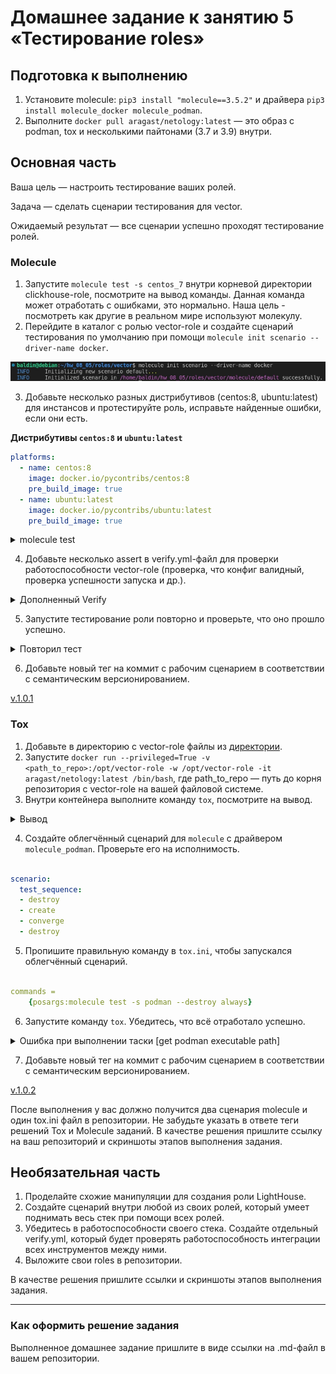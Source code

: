 # Домашнее задание к занятию 5 «Тестирование roles»

## Подготовка к выполнению

1. Установите molecule: `pip3 install "molecule==3.5.2"` и драйвера `pip3 install molecule_docker molecule_podman`.
2. Выполните `docker pull aragast/netology:latest` —  это образ с podman, tox и несколькими пайтонами (3.7 и 3.9) внутри.

## Основная часть

Ваша цель — настроить тестирование ваших ролей. 

Задача — сделать сценарии тестирования для vector. 

Ожидаемый результат — все сценарии успешно проходят тестирование ролей.

### Molecule

1. Запустите  `molecule test -s centos_7` внутри корневой директории clickhouse-role, посмотрите на вывод команды. Данная команда может отработать с ошибками, это нормально. Наша цель - посмотреть как другие в реальном мире используют молекулу.
2. Перейдите в каталог с ролью vector-role и создайте сценарий тестирования по умолчанию при помощи `molecule init scenario --driver-name docker`.

![1.2](jpeg/2.jpg)

3. Добавьте несколько разных дистрибутивов (centos:8, ubuntu:latest) для инстансов и протестируйте роль, исправьте найденные ошибки, если они есть.

**Дистрибутивы `centos:8` и `ubuntu:latest`**

```yaml
platforms:
  - name: centos:8
    image: docker.io/pycontribs/centos:8
    pre_build_image: true
  - name: ubuntu:latest
    image: docker.io/pycontribs/ubuntu:latest
    pre_build_image: true
```

</details>

<details><summary>molecule test</summary>

```console
baldin@debian:~/hw_08_05/08-ansible-04-role/roles/vector$ molecule test
INFO     default scenario test matrix: dependency, lint, cleanup, destroy, syntax, create, prepare, converge, idempotence, side_effect, verify, cleanup, destroy
INFO     Performing prerun...
INFO     Set ANSIBLE_LIBRARY=/home/baldin/.cache/ansible-compat/882b46/modules:/home/baldin/.ansible/plugins/modules:/usr/share/ansible/plugins/modules
INFO     Set ANSIBLE_COLLECTIONS_PATH=/home/baldin/.cache/ansible-compat/882b46/collections:/home/baldin/.ansible/collections:/usr/share/ansible/collections
INFO     Set ANSIBLE_ROLES_PATH=/home/baldin/.cache/ansible-compat/882b46/roles:/home/baldin/.ansible/roles:/usr/share/ansible/roles:/etc/ansible/roles
INFO     Running default > dependency
WARNING  Skipping, missing the requirements file.
WARNING  Skipping, missing the requirements file.
INFO     Running default > lint
INFO     Lint is disabled.
INFO     Running default > cleanup
WARNING  Skipping, cleanup playbook not configured.
INFO     Running default > destroy
INFO     Sanity checks: 'docker'
[DEPRECATION WARNING]: Ansible will require Python 3.8 or newer on the 
controller starting with Ansible 2.12. Current version: 3.7.3 (default, Oct 11 
2023, 09:51:27) [GCC 8.3.0]. This feature will be removed from ansible-core in 
version 2.12. Deprecation warnings can be disabled by setting 
deprecation_warnings=False in ansible.cfg.

PLAY [Destroy] *****************************************************************

TASK [Destroy molecule instance(s)] ********************************************
changed: [localhost] => (item=centos8)
changed: [localhost] => (item=ubuntu)

TASK [Wait for instance(s) deletion to complete] *******************************
ok: [localhost] => (item=centos8)
ok: [localhost] => (item=ubuntu)

TASK [Delete docker networks(s)] ***********************************************

PLAY RECAP *********************************************************************
localhost                  : ok=2    changed=1    unreachable=0    failed=0    skipped=1    rescued=0    ignored=0

INFO     Running default > syntax
[DEPRECATION WARNING]: Ansible will require Python 3.8 or newer on the 
controller starting with Ansible 2.12. Current version: 3.7.3 (default, Oct 11 
2023, 09:51:27) [GCC 8.3.0]. This feature will be removed from ansible-core in 
version 2.12. Deprecation warnings can be disabled by setting 
deprecation_warnings=False in ansible.cfg.

playbook: /home/baldin/hw_08_05/08-ansible-04-role/roles/vector/molecule/default/converge.yml
INFO     Running default > create
[DEPRECATION WARNING]: Ansible will require Python 3.8 or newer on the 
controller starting with Ansible 2.12. Current version: 3.7.3 (default, Oct 11 
2023, 09:51:27) [GCC 8.3.0]. This feature will be removed from ansible-core in 
version 2.12. Deprecation warnings can be disabled by setting 
deprecation_warnings=False in ansible.cfg.

PLAY [Create] ******************************************************************

TASK [Log into a Docker registry] **********************************************
skipping: [localhost] => (item=None) 
skipping: [localhost] => (item=None) 
skipping: [localhost]

TASK [Check presence of custom Dockerfiles] ************************************
ok: [localhost] => (item={'image': 'docker.io/pycontribs/centos:8', 'name': 'centos8', 'pre_build_image': True})
ok: [localhost] => (item={'image': 'docker.io/pycontribs/ubuntu:latest', 'name': 'ubuntu', 'pre_build_image': True})

TASK [Create Dockerfiles from image names] *************************************
skipping: [localhost] => (item={'image': 'docker.io/pycontribs/centos:8', 'name': 'centos8', 'pre_build_image': True}) 
skipping: [localhost] => (item={'image': 'docker.io/pycontribs/ubuntu:latest', 'name': 'ubuntu', 'pre_build_image': True}) 

TASK [Discover local Docker images] ********************************************
ok: [localhost] => (item={'changed': False, 'skipped': True, 'skip_reason': 'Conditional result was False', 'item': {'image': 'docker.io/pycontribs/centos:8', 'name': 'centos8', 'pre_build_image': True}, 'ansible_loop_var': 'item', 'i': 0, 'ansible_index_var': 'i'})
ok: [localhost] => (item={'changed': False, 'skipped': True, 'skip_reason': 'Conditional result was False', 'item': {'image': 'docker.io/pycontribs/ubuntu:latest', 'name': 'ubuntu', 'pre_build_image': True}, 'ansible_loop_var': 'item', 'i': 1, 'ansible_index_var': 'i'})

TASK [Build an Ansible compatible image (new)] *********************************
skipping: [localhost] => (item=molecule_local/docker.io/pycontribs/centos:8) 
skipping: [localhost] => (item=molecule_local/docker.io/pycontribs/ubuntu:latest) 

TASK [Create docker network(s)] ************************************************

TASK [Determine the CMD directives] ********************************************
ok: [localhost] => (item={'image': 'docker.io/pycontribs/centos:8', 'name': 'centos8', 'pre_build_image': True})
ok: [localhost] => (item={'image': 'docker.io/pycontribs/ubuntu:latest', 'name': 'ubuntu', 'pre_build_image': True})

TASK [Create molecule instance(s)] *********************************************
changed: [localhost] => (item=centos8)
changed: [localhost] => (item=ubuntu)

TASK [Wait for instance(s) creation to complete] *******************************
FAILED - RETRYING: Wait for instance(s) creation to complete (300 retries left).
changed: [localhost] => (item={'started': 1, 'finished': 0, 'ansible_job_id': '499431011507.144704', 'results_file': '/home/baldin/.ansible_async/499431011507.144704', 'changed': True, 'failed': False, 'item': {'image': 'docker.io/pycontribs/centos:8', 'name': 'centos8', 'pre_build_image': True}, 'ansible_loop_var': 'item'})
changed: [localhost] => (item={'started': 1, 'finished': 0, 'ansible_job_id': '369947400393.144732', 'results_file': '/home/baldin/.ansible_async/369947400393.144732', 'changed': True, 'failed': False, 'item': {'image': 'docker.io/pycontribs/ubuntu:latest', 'name': 'ubuntu', 'pre_build_image': True}, 'ansible_loop_var': 'item'})

PLAY RECAP *********************************************************************
localhost                  : ok=5    changed=2    unreachable=0    failed=0    skipped=4    rescued=0    ignored=0

INFO     Running default > prepare
WARNING  Skipping, prepare playbook not configured.
INFO     Running default > converge
[DEPRECATION WARNING]: Ansible will require Python 3.8 or newer on the 
controller starting with Ansible 2.12. Current version: 3.7.3 (default, Oct 11 
2023, 09:51:27) [GCC 8.3.0]. This feature will be removed from ansible-core in 
version 2.12. Deprecation warnings can be disabled by setting 
deprecation_warnings=False in ansible.cfg.

PLAY [Converge] ****************************************************************

TASK [Gathering Facts] *********************************************************
ok: [ubuntu]
ok: [centos8]

TASK [Include vector] **********************************************************

TASK [vector : Create directory vector] ****************************************
changed: [ubuntu]
changed: [centos8]

TASK [vector : Get vector distrib] *********************************************
changed: [ubuntu]
changed: [centos8]

TASK [vector : Unarchive vector] ***********************************************
changed: [ubuntu]
changed: [centos8]

TASK [vector : Create a symbolic link] *****************************************
changed: [centos8]
changed: [ubuntu]

TASK [vector : Create vector unit flie] ****************************************
changed: [centos8]
changed: [ubuntu]

TASK [vector : Mkdir vector data] **********************************************
changed: [centos8]
changed: [ubuntu]

TASK [vector : Vector config create] *******************************************
changed: [ubuntu]
changed: [centos8]

TASK [vector : Configuring service vector] *************************************
skipping: [centos8]
skipping: [ubuntu]

PLAY RECAP *********************************************************************
centos8                    : ok=8    changed=7    unreachable=0    failed=0    skipped=1    rescued=0    ignored=0
ubuntu                     : ok=8    changed=7    unreachable=0    failed=0    skipped=1    rescued=0    ignored=0

INFO     Running default > idempotence
[DEPRECATION WARNING]: Ansible will require Python 3.8 or newer on the 
controller starting with Ansible 2.12. Current version: 3.7.3 (default, Oct 11 
2023, 09:51:27) [GCC 8.3.0]. This feature will be removed from ansible-core in 
version 2.12. Deprecation warnings can be disabled by setting 
deprecation_warnings=False in ansible.cfg.

PLAY [Converge] ****************************************************************

TASK [Gathering Facts] *********************************************************
ok: [centos8]
ok: [ubuntu]

TASK [Include vector] **********************************************************

TASK [vector : Create directory vector] ****************************************
ok: [centos8]
ok: [ubuntu]

TASK [vector : Get vector distrib] *********************************************
ok: [ubuntu]
ok: [centos8]

TASK [vector : Unarchive vector] ***********************************************
skipping: [centos8]
skipping: [ubuntu]

TASK [vector : Create a symbolic link] *****************************************
ok: [centos8]
ok: [ubuntu]

TASK [vector : Create vector unit flie] ****************************************
ok: [ubuntu]
ok: [centos8]

TASK [vector : Mkdir vector data] **********************************************
ok: [ubuntu]
ok: [centos8]

TASK [vector : Vector config create] *******************************************
ok: [ubuntu]
ok: [centos8]

TASK [vector : Configuring service vector] *************************************
skipping: [centos8]
skipping: [ubuntu]

PLAY RECAP *********************************************************************
centos8                    : ok=7    changed=0    unreachable=0    failed=0    skipped=2    rescued=0    ignored=0
ubuntu                     : ok=7    changed=0    unreachable=0    failed=0    skipped=2    rescued=0    ignored=0

INFO     Idempotence completed successfully.
INFO     Running default > side_effect
WARNING  Skipping, side effect playbook not configured.
INFO     Running default > verify
INFO     Running Ansible Verifier
[DEPRECATION WARNING]: Ansible will require Python 3.8 or newer on the 
controller starting with Ansible 2.12. Current version: 3.7.3 (default, Oct 11 
2023, 09:51:27) [GCC 8.3.0]. This feature will be removed from ansible-core in 
version 2.12. Deprecation warnings can be disabled by setting 
deprecation_warnings=False in ansible.cfg.

PLAY [Verify] ******************************************************************

TASK [Example assertion] *******************************************************
ok: [ubuntu] => {
    "changed": false,
    "msg": "All assertions passed"
}
ok: [centos8] => {
    "changed": false,
    "msg": "All assertions passed"
}

PLAY RECAP *********************************************************************
centos8                    : ok=1    changed=0    unreachable=0    failed=0    skipped=0    rescued=0    ignored=0
ubuntu                     : ok=1    changed=0    unreachable=0    failed=0    skipped=0    rescued=0    ignored=0

INFO     Verifier completed successfully.
INFO     Running default > cleanup
WARNING  Skipping, cleanup playbook not configured.
INFO     Running default > destroy
[DEPRECATION WARNING]: Ansible will require Python 3.8 or newer on the 
controller starting with Ansible 2.12. Current version: 3.7.3 (default, Oct 11 
2023, 09:51:27) [GCC 8.3.0]. This feature will be removed from ansible-core in 
version 2.12. Deprecation warnings can be disabled by setting 
deprecation_warnings=False in ansible.cfg.

PLAY [Destroy] *****************************************************************

TASK [Destroy molecule instance(s)] ********************************************
changed: [localhost] => (item=centos8)
changed: [localhost] => (item=ubuntu)

TASK [Wait for instance(s) deletion to complete] *******************************
FAILED - RETRYING: Wait for instance(s) deletion to complete (300 retries left).
FAILED - RETRYING: Wait for instance(s) deletion to complete (299 retries left).
changed: [localhost] => (item=centos8)
changed: [localhost] => (item=ubuntu)

TASK [Delete docker networks(s)] ***********************************************

PLAY RECAP *********************************************************************
localhost                  : ok=2    changed=2    unreachable=0    failed=0    skipped=1    rescued=0    ignored=0

INFO     Pruning extra files from scenario ephemeral directory
```
</details>

4. Добавьте несколько assert в verify.yml-файл для  проверки работоспособности vector-role (проверка, что конфиг валидный, проверка успешности запуска и др.). 

</details>

<details><summary>Дополненный Verify</summary>

```yaml
- name: Verify
  hosts: all
  gather_facts: false
  vars_files:
    -  "{{ lookup('ansible.builtin.env', 'MOLECULE_PROJECT_DIRECTORY') }}/vars/main.yml"
  tasks:

  - name: Get Vector version
    ansible.builtin.command: "vector --version"
    changed_when: false
    register: vector_version
  - name: Assert Vector instalation
    assert:
      that: "'{{ vector_version.rc }}' == '0'"

  - name: Validation Vector configuration
    ansible.builtin.command: "vector validate --no-environment --config-toml {{ vector_config }}"
    changed_when: false
    register: vector_validate
  - name: Assert Vector validate config
    assert:
      that: "'{{ vector_validate.rc }}' == '0'"
```
</details>

5. Запустите тестирование роли повторно и проверьте, что оно прошло успешно.

</details>

<details><summary>Повторил тест</summary>

baldin@debian:~/hw_08_05/08-ansible-04-role/roles/vector$ molecule test
INFO     default scenario test matrix: dependency, lint, cleanup, destroy, syntax, create, prepare, converge, idempotence, side_effect, verify, cleanup, destroy
INFO     Performing prerun...
INFO     Set ANSIBLE_LIBRARY=/home/baldin/.cache/ansible-compat/882b46/modules:/home/baldin/.ansible/plugins/modules:/usr/share/ansible/plugins/modules
INFO     Set ANSIBLE_COLLECTIONS_PATH=/home/baldin/.cache/ansible-compat/882b46/collections:/home/baldin/.ansible/collections:/usr/share/ansible/collections
INFO     Set ANSIBLE_ROLES_PATH=/home/baldin/.cache/ansible-compat/882b46/roles:/home/baldin/.ansible/roles:/usr/share/ansible/roles:/etc/ansible/roles
INFO     Running default > dependency
WARNING  Skipping, missing the requirements file.
WARNING  Skipping, missing the requirements file.
INFO     Running default > lint
INFO     Lint is disabled.
INFO     Running default > cleanup
WARNING  Skipping, cleanup playbook not configured.
INFO     Running default > destroy
INFO     Sanity checks: 'docker'
[DEPRECATION WARNING]: Ansible will require Python 3.8 or newer on the 
controller starting with Ansible 2.12. Current version: 3.7.3 (default, Oct 11 
2023, 09:51:27) [GCC 8.3.0]. This feature will be removed from ansible-core in 
version 2.12. Deprecation warnings can be disabled by setting 
deprecation_warnings=False in ansible.cfg.

PLAY [Destroy] *****************************************************************

TASK [Destroy molecule instance(s)] ********************************************
changed: [localhost] => (item=centos8)
changed: [localhost] => (item=ubuntu)

TASK [Wait for instance(s) deletion to complete] *******************************
ok: [localhost] => (item=centos8)
ok: [localhost] => (item=ubuntu)

TASK [Delete docker networks(s)] ***********************************************

PLAY RECAP *********************************************************************
localhost                  : ok=2    changed=1    unreachable=0    failed=0    skipped=1    rescued=0    ignored=0

INFO     Running default > syntax
[DEPRECATION WARNING]: Ansible will require Python 3.8 or newer on the 
controller starting with Ansible 2.12. Current version: 3.7.3 (default, Oct 11 
2023, 09:51:27) [GCC 8.3.0]. This feature will be removed from ansible-core in 
version 2.12. Deprecation warnings can be disabled by setting 
deprecation_warnings=False in ansible.cfg.

playbook: /home/baldin/hw_08_05/08-ansible-04-role/roles/vector/molecule/default/converge.yml
INFO     Running default > create
[DEPRECATION WARNING]: Ansible will require Python 3.8 or newer on the 
controller starting with Ansible 2.12. Current version: 3.7.3 (default, Oct 11 
2023, 09:51:27) [GCC 8.3.0]. This feature will be removed from ansible-core in 
version 2.12. Deprecation warnings can be disabled by setting 
deprecation_warnings=False in ansible.cfg.

PLAY [Create] ******************************************************************

TASK [Log into a Docker registry] **********************************************
skipping: [localhost] => (item=None) 
skipping: [localhost] => (item=None) 
skipping: [localhost]

TASK [Check presence of custom Dockerfiles] ************************************
ok: [localhost] => (item={'image': 'docker.io/pycontribs/centos:8', 'name': 'centos8', 'pre_build_image': True})
ok: [localhost] => (item={'image': 'docker.io/pycontribs/ubuntu:latest', 'name': 'ubuntu', 'pre_build_image': True})

TASK [Create Dockerfiles from image names] *************************************
skipping: [localhost] => (item={'image': 'docker.io/pycontribs/centos:8', 'name': 'centos8', 'pre_build_image': True}) 
skipping: [localhost] => (item={'image': 'docker.io/pycontribs/ubuntu:latest', 'name': 'ubuntu', 'pre_build_image': True}) 

TASK [Discover local Docker images] ********************************************
ok: [localhost] => (item={'changed': False, 'skipped': True, 'skip_reason': 'Conditional result was False', 'item': {'image': 'docker.io/pycontribs/centos:8', 'name': 'centos8', 'pre_build_image': True}, 'ansible_loop_var': 'item', 'i': 0, 'ansible_index_var': 'i'})
ok: [localhost] => (item={'changed': False, 'skipped': True, 'skip_reason': 'Conditional result was False', 'item': {'image': 'docker.io/pycontribs/ubuntu:latest', 'name': 'ubuntu', 'pre_build_image': True}, 'ansible_loop_var': 'item', 'i': 1, 'ansible_index_var': 'i'})

TASK [Build an Ansible compatible image (new)] *********************************
skipping: [localhost] => (item=molecule_local/docker.io/pycontribs/centos:8) 
skipping: [localhost] => (item=molecule_local/docker.io/pycontribs/ubuntu:latest) 

TASK [Create docker network(s)] ************************************************

TASK [Determine the CMD directives] ********************************************
ok: [localhost] => (item={'image': 'docker.io/pycontribs/centos:8', 'name': 'centos8', 'pre_build_image': True})
ok: [localhost] => (item={'image': 'docker.io/pycontribs/ubuntu:latest', 'name': 'ubuntu', 'pre_build_image': True})

TASK [Create molecule instance(s)] *********************************************
changed: [localhost] => (item=centos8)
changed: [localhost] => (item=ubuntu)

TASK [Wait for instance(s) creation to complete] *******************************
changed: [localhost] => (item={'started': 1, 'finished': 0, 'ansible_job_id': '285112306589.217797', 'results_file': '/home/baldin/.ansible_async/285112306589.217797', 'changed': True, 'failed': False, 'item': {'image': 'docker.io/pycontribs/centos:8', 'name': 'centos8', 'pre_build_image': True}, 'ansible_loop_var': 'item'})
changed: [localhost] => (item={'started': 1, 'finished': 0, 'ansible_job_id': '479806471625.217825', 'results_file': '/home/baldin/.ansible_async/479806471625.217825', 'changed': True, 'failed': False, 'item': {'image': 'docker.io/pycontribs/ubuntu:latest', 'name': 'ubuntu', 'pre_build_image': True}, 'ansible_loop_var': 'item'})

PLAY RECAP *********************************************************************
localhost                  : ok=5    changed=2    unreachable=0    failed=0    skipped=4    rescued=0    ignored=0

INFO     Running default > prepare
WARNING  Skipping, prepare playbook not configured.
INFO     Running default > converge
[DEPRECATION WARNING]: Ansible will require Python 3.8 or newer on the 
controller starting with Ansible 2.12. Current version: 3.7.3 (default, Oct 11 
2023, 09:51:27) [GCC 8.3.0]. This feature will be removed from ansible-core in 
version 2.12. Deprecation warnings can be disabled by setting 
deprecation_warnings=False in ansible.cfg.

PLAY [Converge] ****************************************************************

TASK [Gathering Facts] *********************************************************
ok: [ubuntu]
ok: [centos8]

TASK [Include vector] **********************************************************

TASK [vector : Create directory vector] ****************************************
changed: [ubuntu]
changed: [centos8]

TASK [vector : Get vector distrib] *********************************************
changed: [ubuntu]
changed: [centos8]

TASK [vector : Unarchive vector] ***********************************************
changed: [ubuntu]
changed: [centos8]

TASK [vector : Create a symbolic link] *****************************************
changed: [ubuntu]
changed: [centos8]

TASK [vector : Create vector unit flie] ****************************************
changed: [ubuntu]
changed: [centos8]

TASK [vector : Mkdir vector data] **********************************************
changed: [centos8]
changed: [ubuntu]

TASK [vector : Vector config create] *******************************************
changed: [centos8]
changed: [ubuntu]

TASK [vector : Configuring service vector] *************************************
skipping: [centos8]
skipping: [ubuntu]

PLAY RECAP *********************************************************************
centos8                    : ok=8    changed=7    unreachable=0    failed=0    skipped=1    rescued=0    ignored=0
ubuntu                     : ok=8    changed=7    unreachable=0    failed=0    skipped=1    rescued=0    ignored=0

INFO     Running default > idempotence
[DEPRECATION WARNING]: Ansible will require Python 3.8 or newer on the 
controller starting with Ansible 2.12. Current version: 3.7.3 (default, Oct 11 
2023, 09:51:27) [GCC 8.3.0]. This feature will be removed from ansible-core in 
version 2.12. Deprecation warnings can be disabled by setting 
deprecation_warnings=False in ansible.cfg.

PLAY [Converge] ****************************************************************

TASK [Gathering Facts] *********************************************************
ok: [centos8]
ok: [ubuntu]

TASK [Include vector] **********************************************************

TASK [vector : Create directory vector] ****************************************
ok: [ubuntu]
ok: [centos8]

TASK [vector : Get vector distrib] *********************************************
ok: [ubuntu]
ok: [centos8]

TASK [vector : Unarchive vector] ***********************************************
skipping: [centos8]
skipping: [ubuntu]

TASK [vector : Create a symbolic link] *****************************************
ok: [ubuntu]
ok: [centos8]

TASK [vector : Create vector unit flie] ****************************************
ok: [ubuntu]
ok: [centos8]

TASK [vector : Mkdir vector data] **********************************************
ok: [centos8]
ok: [ubuntu]

TASK [vector : Vector config create] *******************************************
ok: [centos8]
ok: [ubuntu]

TASK [vector : Configuring service vector] *************************************
skipping: [centos8]
skipping: [ubuntu]

PLAY RECAP *********************************************************************
centos8                    : ok=7    changed=0    unreachable=0    failed=0    skipped=2    rescued=0    ignored=0
ubuntu                     : ok=7    changed=0    unreachable=0    failed=0    skipped=2    rescued=0    ignored=0

INFO     Idempotence completed successfully.
INFO     Running default > side_effect
WARNING  Skipping, side effect playbook not configured.
INFO     Running default > verify
INFO     Running Ansible Verifier
[DEPRECATION WARNING]: Ansible will require Python 3.8 or newer on the 
controller starting with Ansible 2.12. Current version: 3.7.3 (default, Oct 11 
2023, 09:51:27) [GCC 8.3.0]. This feature will be removed from ansible-core in 
version 2.12. Deprecation warnings can be disabled by setting 
deprecation_warnings=False in ansible.cfg.

PLAY [Verify] ******************************************************************

TASK [Get Vector version] ******************************************************
ok: [ubuntu]
ok: [centos8]

TASK [Assert Vector instalation] ***********************************************
ok: [centos8] => {
    "changed": false,
    "msg": "All assertions passed"
}
ok: [ubuntu] => {
    "changed": false,
    "msg": "All assertions passed"
}

TASK [Validation Vector configuration] *****************************************
ok: [centos8]
ok: [ubuntu]

TASK [Assert Vector validate config] *******************************************
ok: [centos8] => {
    "changed": false,
    "msg": "All assertions passed"
}
ok: [ubuntu] => {
    "changed": false,
    "msg": "All assertions passed"
}

PLAY RECAP *********************************************************************
centos8                    : ok=4    changed=0    unreachable=0    failed=0    skipped=0    rescued=0    ignored=0
ubuntu                     : ok=4    changed=0    unreachable=0    failed=0    skipped=0    rescued=0    ignored=0

INFO     Verifier completed successfully.
INFO     Running default > cleanup
WARNING  Skipping, cleanup playbook not configured.
INFO     Running default > destroy
[DEPRECATION WARNING]: Ansible will require Python 3.8 or newer on the 
controller starting with Ansible 2.12. Current version: 3.7.3 (default, Oct 11 
2023, 09:51:27) [GCC 8.3.0]. This feature will be removed from ansible-core in 
version 2.12. Deprecation warnings can be disabled by setting 
deprecation_warnings=False in ansible.cfg.

PLAY [Destroy] *****************************************************************

TASK [Destroy molecule instance(s)] ********************************************
changed: [localhost] => (item=centos8)
changed: [localhost] => (item=ubuntu)

TASK [Wait for instance(s) deletion to complete] *******************************
FAILED - RETRYING: Wait for instance(s) deletion to complete (300 retries left).
changed: [localhost] => (item=centos8)
changed: [localhost] => (item=ubuntu)

TASK [Delete docker networks(s)] ***********************************************

PLAY RECAP *********************************************************************
localhost                  : ok=2    changed=2    unreachable=0    failed=0    skipped=1    rescued=0    ignored=0

INFO     Pruning extra files from scenario ephemeral directory

</details>

6. Добавьте новый тег на коммит с рабочим сценарием в соответствии с семантическим версионированием.

[v.1.0.1](https://github.com/baldin-lex/vector_role/releases/tag/v1.0.1)

### Tox

1. Добавьте в директорию с vector-role файлы из [директории](./example).
2. Запустите `docker run --privileged=True -v <path_to_repo>:/opt/vector-role -w /opt/vector-role -it aragast/netology:latest /bin/bash`, где path_to_repo — путь до корня репозитория с vector-role на вашей файловой системе.
3. Внутри контейнера выполните команду `tox`, посмотрите на вывод.

</details>

<details><summary>Вывод</summary>

aldin@debian:~/hw_08_05/08-ansible-04-role/roles/vector$ docker run --privileged=True -v /home/baldin/hw_08_05/08-ansible-04-role/roles/vector:/opt/vector -w /opt/vector -it aragast/netology:latest /bin/bas
h
[root@48ce8a07f545 vector]# tox
py37-ansible210 installed: ansible==2.10.7,ansible-base==2.10.17,ansible-compat==1.0.0,ansible-lint==5.1.3,arrow==1.2.3,bcrypt==4.0.1,binaryornot==0.4.4,bracex==2.3.post1,cached-property==1.5.2,Cerberus==1.3.5,certifi==2023.7.22,cffi==1.15.1,chardet==5.2.0,charset-normalizer==3.3.2,click==8.1.7,click-help-colors==0.9.2,cookiecutter==2.4.0,cryptography==41.0.5,distro==1.8.0,enrich==1.2.7,idna==3.4,importlib-metadata==6.7.0,Jinja2==3.1.2,jmespath==1.0.1,lxml==4.9.3,markdown-it-py==2.2.0,MarkupSafe==2.1.3,mdurl==0.1.2,molecule==3.5.2,molecule-podman==1.1.0,packaging==23.2,paramiko==2.12.0,pathspec==0.11.2,pluggy==1.2.0,pycparser==2.21,Pygments==2.16.1,PyNaCl==1.5.0,python-dateutil==2.8.2,python-slugify==8.0.1,PyYAML==5.4.1,requests==2.31.0,rich==13.6.0,ruamel.yaml==0.18.5,ruamel.yaml.clib==0.2.8,selinux==0.2.1,six==1.16.0,subprocess-tee==0.3.5,tenacity==8.2.3,text-unidecode==1.3,typing_extensions==4.7.1,urllib3==2.0.7,wcmatch==8.4.1,yamllint==1.26.3,zipp==3.15.0
py37-ansible210 run-test-pre: PYTHONHASHSEED='835614274'
py37-ansible210 run-test: commands[0] | molecule test -s compatibility --destroy always
ERROR: InvocationError for command /opt/vector/.tox/py37-ansible210/bin/molecule test -s compatibility --destroy always (exited with code 2)
py37-ansible30 installed: ansible==3.0.0,ansible-base==2.10.17,ansible-compat==1.0.0,ansible-lint==5.1.3,arrow==1.2.3,bcrypt==4.0.1,binaryornot==0.4.4,bracex==2.3.post1,cached-property==1.5.2,Cerberus==1.3.5,certifi==2023.7.22,cffi==1.15.1,chardet==5.2.0,charset-normalizer==3.3.2,click==8.1.7,click-help-colors==0.9.2,cookiecutter==2.4.0,cryptography==41.0.5,distro==1.8.0,enrich==1.2.7,idna==3.4,importlib-metadata==6.7.0,Jinja2==3.1.2,jmespath==1.0.1,lxml==4.9.3,markdown-it-py==2.2.0,MarkupSafe==2.1.3,mdurl==0.1.2,molecule==3.5.2,molecule-podman==1.1.0,packaging==23.2,paramiko==2.12.0,pathspec==0.11.2,pluggy==1.2.0,pycparser==2.21,Pygments==2.16.1,PyNaCl==1.5.0,python-dateutil==2.8.2,python-slugify==8.0.1,PyYAML==5.4.1,requests==2.31.0,rich==13.6.0,ruamel.yaml==0.18.5,ruamel.yaml.clib==0.2.8,selinux==0.2.1,six==1.16.0,subprocess-tee==0.3.5,tenacity==8.2.3,text-unidecode==1.3,typing_extensions==4.7.1,urllib3==2.0.7,wcmatch==8.4.1,yamllint==1.26.3,zipp==3.15.0
py37-ansible30 run-test-pre: PYTHONHASHSEED='835614274'
py37-ansible30 run-test: commands[0] | molecule test -s compatibility --destroy always
ERROR: InvocationError for command /opt/vector/.tox/py37-ansible30/bin/molecule test -s compatibility --destroy always (exited with code 2)
py39-ansible210 create: /opt/vector/.tox/py39-ansible210
py39-ansible210 installdeps: -rtox-requirements.txt, ansible<3.0
^CERROR: got KeyboardInterrupt signal
___________________________________________________________________________________________________ summary ___________________________________________________________________________________________________
ERROR:   py37-ansible210: commands failed
ERROR:   py37-ansible30: commands failed
ERROR:   py39-ansible210: keyboardinterrupt
ERROR:   py39-ansible30: undefined

</details>

4. Создайте облегчённый сценарий для `molecule` с драйвером `molecule_podman`. Проверьте его на исполнимость.

```yaml

scenario:
  test_sequence:
  - destroy
  - create
  - converge
  - destroy

```

5. Пропишите правильную команду в `tox.ini`, чтобы запускался облегчённый сценарий.

```yaml

commands =
    {posargs:molecule test -s podman --destroy always}

```

6. Запустите команду `tox`. Убедитесь, что всё отработало успешно.

</details>

<details><summary>Ошибка при выполнении таски [get podman executable path]</summary>

```console

TASK [get podman executable path] **********************************************
task path: /home/baldin/.local/lib/python3.7/site-packages/molecule_podman/playbooks/create.yml:11
File lookup using /home/baldin/.cache/molecule/vector/podman/molecule.yml as file
<127.0.0.1> ESTABLISH LOCAL CONNECTION FOR USER: baldin
<127.0.0.1> EXEC /bin/sh -c 'echo ~baldin && sleep 0'
<127.0.0.1> EXEC /bin/sh -c '( umask 77 && mkdir -p "` echo /home/baldin/.ansible/tmp `"&& mkdir "` echo /home/baldin/.ansible/tmp/ansible-tmp-1699647517.28208-258454-7988385037713 `" && echo ansible-tmp-1699647517.28208-258454-7988385037713="` echo /home/baldin/.ansible/tmp/ansible-tmp-1699647517.28208-258454-7988385037713 `" ) && sleep 0'
Including module_utils file ansible/__init__.py
Including module_utils file ansible/module_utils/__init__.py
Including module_utils file ansible/module_utils/_text.py
Including module_utils file ansible/module_utils/basic.py
Including module_utils file ansible/module_utils/common/_collections_compat.py
Including module_utils file ansible/module_utils/common/__init__.py
Including module_utils file ansible/module_utils/common/_json_compat.py
Including module_utils file ansible/module_utils/common/_utils.py
Including module_utils file ansible/module_utils/common/arg_spec.py
Including module_utils file ansible/module_utils/common/collections.py
Including module_utils file ansible/module_utils/common/file.py
Including module_utils file ansible/module_utils/common/parameters.py
Including module_utils file ansible/module_utils/common/process.py
Including module_utils file ansible/module_utils/common/sys_info.py
Including module_utils file ansible/module_utils/common/text/converters.py
Including module_utils file ansible/module_utils/common/text/__init__.py
Including module_utils file ansible/module_utils/common/text/formatters.py
Including module_utils file ansible/module_utils/common/validation.py
Including module_utils file ansible/module_utils/common/warnings.py
Including module_utils file ansible/module_utils/compat/selectors.py
Including module_utils file ansible/module_utils/compat/__init__.py
Including module_utils file ansible/module_utils/compat/_selectors2.py
Including module_utils file ansible/module_utils/compat/selinux.py
Including module_utils file ansible/module_utils/distro/__init__.py
Including module_utils file ansible/module_utils/distro/_distro.py
Including module_utils file ansible/module_utils/errors.py
Including module_utils file ansible/module_utils/parsing/convert_bool.py
Including module_utils file ansible/module_utils/parsing/__init__.py
Including module_utils file ansible/module_utils/pycompat24.py
Including module_utils file ansible/module_utils/six/__init__.py
Using module file /home/baldin/.local/lib/python3.7/site-packages/ansible/modules/command.py
<127.0.0.1> PUT /home/baldin/.ansible/tmp/ansible-local-258440au46afb9/tmptyvjgkx3 TO /home/baldin/.ansible/tmp/ansible-tmp-1699647517.28208-258454-7988385037713/AnsiballZ_command.py
<127.0.0.1> EXEC /bin/sh -c 'chmod u+x /home/baldin/.ansible/tmp/ansible-tmp-1699647517.28208-258454-7988385037713/ /home/baldin/.ansible/tmp/ansible-tmp-1699647517.28208-258454-7988385037713/AnsiballZ_command.py && sleep 0'
<127.0.0.1> EXEC /bin/sh -c '/usr/bin/python3 /home/baldin/.ansible/tmp/ansible-tmp-1699647517.28208-258454-7988385037713/AnsiballZ_command.py && sleep 0'
<127.0.0.1> EXEC /bin/sh -c 'rm -f -r /home/baldin/.ansible/tmp/ansible-tmp-1699647517.28208-258454-7988385037713/ > /dev/null 2>&1 && sleep 0'
fatal: [localhost]: FAILED! => {
    "changed": false,
    "cmd": [
        "which",
        "podman"
    ],
    "delta": "0:00:00.004364",
    "end": "2023-11-10 23:18:38.068947",
    "invocation": {
        "module_args": {
            "_raw_params": "which podman",
            "_uses_shell": false,
            "argv": null,
            "chdir": null,
            "creates": null,
            "executable": null,
            "removes": null,
            "stdin": null,
            "stdin_add_newline": true,
            "strip_empty_ends": true,
            "warn": false
        }
    },
    "msg": "non-zero return code",
    "rc": 1,
    "start": "2023-11-10 23:18:38.064583",
    "stderr": "",
    "stderr_lines": [],
    "stdout": "",
    "stdout_lines": []
}

PLAY RECAP *********************************************************************
localhost                  : ok=0    changed=0    unreachable=0    failed=1    skipped=0    rescued=0    ignored=0

```

</details>

7. Добавьте новый тег на коммит с рабочим сценарием в соответствии с семантическим версионированием.

[v.1.0.2](https://github.com/baldin-lex/vector_role/releases/tag/v1.0.2)

После выполнения у вас должно получится два сценария molecule и один tox.ini файл в репозитории. Не забудьте указать в ответе теги решений Tox и Molecule заданий. В качестве решения пришлите ссылку на  ваш репозиторий и скриншоты этапов выполнения задания. 

## Необязательная часть

1. Проделайте схожие манипуляции для создания роли LightHouse.
2. Создайте сценарий внутри любой из своих ролей, который умеет поднимать весь стек при помощи всех ролей.
3. Убедитесь в работоспособности своего стека. Создайте отдельный verify.yml, который будет проверять работоспособность интеграции всех инструментов между ними.
4. Выложите свои roles в репозитории.

В качестве решения пришлите ссылки и скриншоты этапов выполнения задания.

---

### Как оформить решение задания

Выполненное домашнее задание пришлите в виде ссылки на .md-файл в вашем репозитории.
